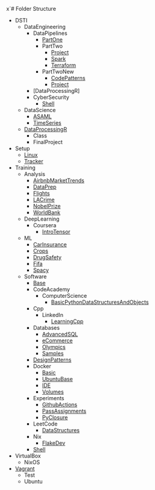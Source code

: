 x`# Folder Structure

* DSTI
  * DataEngineering
    * DataPipelines
      * [PartOne](https://github.com/carlosjesuscaro/masters_de_pipelines_xml)
      * PartTwo
        * [Project](https://github.com/carlosjesuscaro/masters_de_pipelines_project)
        * [Spark](https://github.com/carlosjesuscaro/masters_de_pipelines_spark)
        * [Terraform](https://github.com/carlosjesuscaro/masters_de_pipelines_terraform)
      * PartTwoNew
        * [CodePatterns](https://github.com/carlosjesuscaro/masters_de_pipelines_code_patterns)
        * [Project](https://github.com/carlosjesuscaro/masters_de_pipelines_new_project)
    * [DataProcessingR]
    * CyberSecurity
      * [Shell](https://github.com/carlosjesuscaro/masters_de_cybersecurity_shells.git)
  * DataScience
    * [ASAML](https://github.com/carlosjesuscaro/masters_asaml)
    * [TimeSeries](https://github.com/carlosjesuscaro/masters_time_series)
  * [DataProcessingR](https://github.com/carlosjesuscaro/masters_de_dataprocessingr.git)
    * Class
    * FinalProject
* Setup
  * [Linux](https://github.com/carlosjesuscaro/linux_installs)
  * [Tracker](https://github.com/carlosjesuscaro/tracker)
* Training
  * Analysis
    * [AirbnbMarketTrends](https://github.com/carlosjesuscaro/data_analysis_airbnb_market_trends)
    * [DataPrep](https://github.com/carlosjesuscaro/data_analysis_data_prep)
    * [Flights](https://github.com/carlosjesuscaro/data_analysis_flights)
    * [LACrime](https://github.com/carlosjesuscaro/data_analysis_la_crime)
    * [NobelPrize](https://github.com/carlosjesuscaro/data_analysis_nobelprize)
    * [WorldBank](https://github.com/carlosjesuscaro/data_analysis_world)
  * DeepLearning
    * Coursera
      * [IntroTensor](https://github.com/carlosjesuscaro/training_dl_coursera)
  * ML
    * [CarInsurance](https://github.com/carlosjesuscaro/data_analysis_car_insurance)
    * [Crops](https://github.com/carlosjesuscaro/data_analysis_crops)
    * [DrugSafety](https://github.com/carlosjesuscaro/training_drug_safety.git)
    * [Fifa](https://github.com/carlosjesuscaro/data_analysis_fifa)
    * [Spacy](https://github.com/carlosjesuscaro/data_analysis_spacy)
  * Software
    * [Base](https://github.com/carlosjesuscaro/software_python_base)
    * CodeAcademy
      * ComputerScience
        * [BasicPythonDataStructuresAndObjects](https://github.com/carlosjesuscaro/software_codeacademy_cspath_basic_python)
    * Cpp
      * LinkedIn
        * [LearningCpp](https://github.com/carlosjesuscaro/training_learning_cpp)
    * Databases
      * [AdvancedSQL](https://github.com/carlosjesuscaro/training_dbs_advanced_sql)
      * [eCommerce](https://github.com/carlosjesuscaro/training_dbs_window_functions)
      * [Olympics](https://github.com/carlosjesuscaro/training_dbs_olympics/tree/master)
      * [Samples](https://github.com/carlosjesuscaro/training_dbs_samples)
    * [DesignPatterns](https://github.com/carlosjesuscaro/training_design_patterns)
    * Docker
      * [Basic](https://github.com/carlosjesuscaro/training_docker_basic)
      * [UbuntuBase](https://github.com/carlosjesuscaro/training_docker_ubase)
      * [IDE](https://github.com/carlosjesuscaro/training_docker_ide)
      * [Volumes](https://github.com/carlosjesuscaro/training_docker_volumes)
    * Experiments
      * [GithubActions](https://github.com/carlosjesuscaro/test_github_actions)
      * [PassAssignments](https://github.com/carlosjesuscaro/training_pass_assignment)
      * [PyClosure](https://github.com/carlosjesuscaro/training_pyclosure)
    * LeetCode
      * [DataStructures](https://github.com/carlosjesuscaro/training_lc_datastructs)
    * Nix
      * [FlakeDev](https://github.com/carlosjesuscaro/training_nix_flake_dev)
    * [Shell](https://github.com/carlosjesuscaro/training_shell)
* VirtualBox
  * NixOS
* [Vagrant](https://github.com/carlosjesuscaro/vagrant)
  * Test
  * Ubuntu
